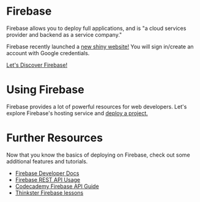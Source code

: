# Firebase

Firebase allows you to deploy full applications, and is "a cloud services provider and backend as a service company."

Firebase recently launched a [new shiny website!](https://firebase.google.com/) You will sign in/create an account with Google credentials.

[Let's Discover Firebase!](https://console.firebase.google.com/project/vue-js-demo/overview)

# Using Firebase

Firebase provides a lot of powerful resources for web developers. Let's explore Firebase's hosting service and [deploy a project.](https://firebase.google.com/docs/hosting/)


# Further Resources

Now that you know the basics of deploying on Firebase, check out some additional features and tutorials.

* [Firebase Developer Docs](https://firebase.google.com/docs/)
* [Firebase REST API Usage](https://firebase.google.com/docs/reference/rest/database/)
* [Codecademy Firebase API Guide](https://www.codecademy.com/en/tracks/firebase)
* [Thinkster Firebase lessons](https://thinkster.io/topics/firebase)
